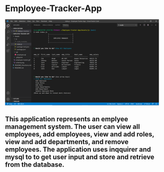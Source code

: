 # Employee-Tracker-App

![alt text](Assets/employee.png)

## This application represents an emplyee management system. The user can view all employees, add employees, view and add roles, view and add departments, and remove employees. The application uses inqquirer and mysql to to get user input and store and retrieve from the database.
